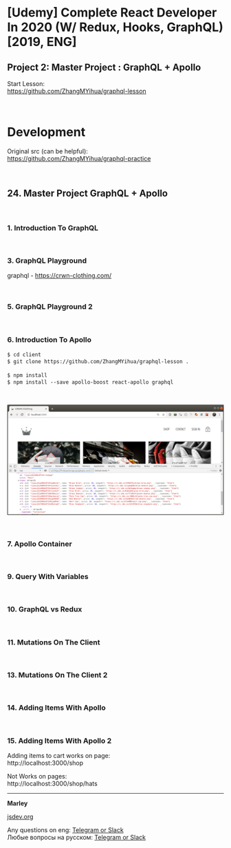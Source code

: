 # [Udemy] Complete React Developer In 2020 (W/ Redux, Hooks, GraphQL) [2019, ENG]


## Project 2: Master Project : GraphQL + Apollo

Start Lesson:  
https://github.com/ZhangMYihua/graphql-lesson


<br/>

# Development

Original src (can be helpful):  
https://github.com/ZhangMYihua/graphql-practice

<br/>

## 24. Master Project GraphQL + Apollo

<br/>

### 1. Introduction To GraphQL

<br/>

### 3. GraphQL Playground

graphql - https://crwn-clothing.com/

<br/>

### 5. GraphQL Playground 2

<br/>

### 6. Introduction To Apollo

    $ cd client
    $ git clone https://github.com/ZhangMYihua/graphql-lesson .

    $ npm install
    $ npm install --save apollo-boost react-apollo graphql

<br/>

![Application](../img/p2-31.png?raw=true)

<br/>

### 7. Apollo Container

<br/>

### 9. Query With Variables

<br/>

### 10. GraphQL vs Redux

<br/>

### 11. Mutations On The Client

<br/>

### 13. Mutations On The Client 2

<br/>

### 14. Adding Items With Apollo

<br/>

### 15. Adding Items With Apollo 2

Adding items to cart works on page:  
http://localhost:3000/shop

Not Works on pages:  
http://localhost:3000/shop/hats




---

**Marley**

<a href="https://jsdev.org">jsdev.org</a>

Any questions on eng: <a href="https://jsdev.org/chat/">Telegram or Slack</a>  
Любые вопросы на русском: <a href="https://jsdev.ru/chat/">Telegram or Slack</a>
